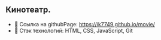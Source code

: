 ## Кинотеатр.
- 🔷 Ссылка на githubPage: https://ik7749.github.io/movie/
- 🔷 Стэк технологий: HTML, CSS, JavaScript, Git
